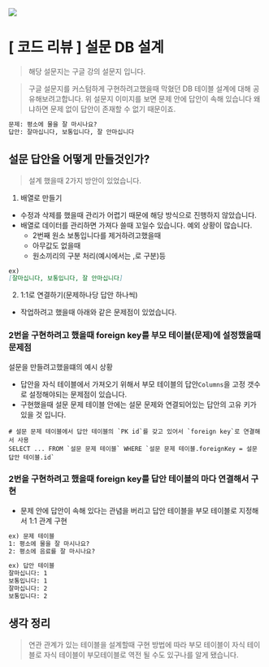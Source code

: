 ![](https://lime-demo.s3.amazonaws.com/posts/1678636171376_32305_27384_5151.jpg)

# [ 코드 리뷰 ] 설문 DB 설계

> 해당 설문지는 구글 강의 설문지 입니다.

> 구글 설문지를 커스텀하게 구현하려고했을때 막혔던 DB 테이블 설계에 대해 공유해보려고합니다. 
> 위 설문지 이미지를 보면 문제 안에 답안이 속해 있습니다 왜냐하면 문제 없이 답안이 존재할 수 없기 때문이죠.
```markdown
문제: 평소에 물을 잘 마시나요?
답안: 잘마십니다, 보통입니다, 잘 안마십니다
```

## 설문 답안을 어떻게 만들것인가?
> 설계 했을때 2가지 방안이 있었습니다.
1. 배열로 만들기
- 수정과 삭제를 했을때 관리가 어렵기 때문에 해당 방식으로 진행하지 않았습니다.
- 배열로 데이터를 관리하면 가져다 쓸때 꼬일수 있습니다. 예외 상황이 많습니다.
  - 2번째 원소 보통입니다를 제거하려고했을때
  - 아무값도 없을때
  - 원소끼리의 구분 처리(예시에서는 ,로 구분)등
```markdown
ex) 
[잘마십니다, 보통입니다, 잘 안마십니다]
```

2. 1:1로 연결하기(문제하나당 답안 하나씩)
- 작업하려고 했을때 아래와 같은 문제점이 있었습니다.

### 2번을 구현하려고 했을때 foreign key를 부모 테이블(문제)에 설정했을때 문제점
설문을 만들려고했을떄의 예시 상황
- 답안을 자식 테이블에서 가져오기 위해서 부모 테이블의 답안`Columns`을 고정 갯수로 설정해야되는 문제점이 있습니다.
- 구현했을때 설문 문제 테이블 안에는 설문 문제와 연결되어있는 답안의 고유 키가 있을 것 입니다.
```mysql
# 설문 문제 테이블에서 답안 테이블의 `PK id`를 갖고 있어서 `foreign key`로 연결해서 사용
SELECT ... FROM `설문 문제 테이블` WHERE `설문 문제 테이블.foreignKey = 설문 답안 테이블.id`
```

### 2번을 구현하려고 했을때 foreign key를 답안 테이블의 마다 연결해서 구현
- 문제 안에 답안이 속해 있다는 관념을 버리고 답안 테이블을 부모 테이블로 지정해서 1:1 관계 구현
```markdown
ex) 문제 테이블
1: 평소에 물을 잘 마시나요?
2: 평소에 음료를 잘 마시나요?

ex) 답안 테이블
잘마십니다: 1
보통입니다: 1
잘마십니다: 2
보통입니다: 2
```

## 생각 정리
> 연관 관계가 있는 테이블을 설계할때 구현 방법에 따라 부모 테이블이 자식 테이블로 자식 테이블이 부모테이블로 역전 될 수도 있구나를 알게 됐습니다.